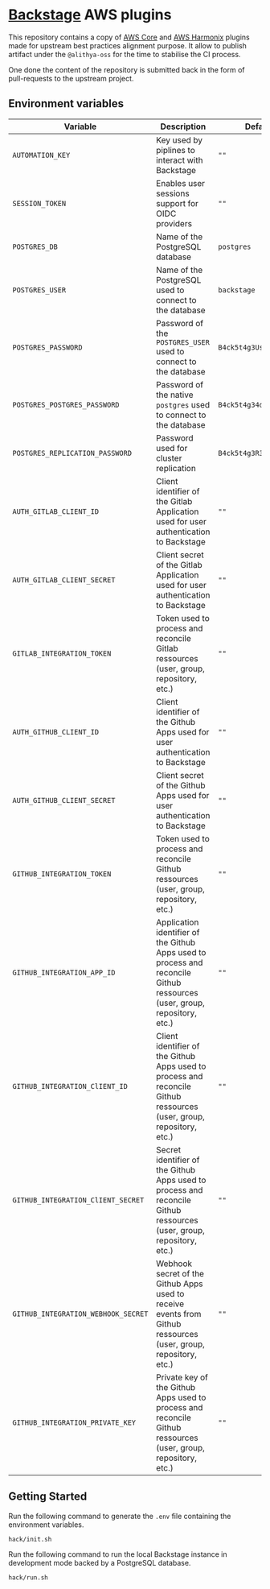 # [Backstage](https://backstage.io) AWS plugins

This repository contains a copy of [AWS Core]() and [AWS Harmonix]() plugins made for upstream best practices alignment purpose.
It allow to publish artifact under the `@alithya-oss` for the time to stabilise the CI process.

One done the content of the repository is submitted back in the form of pull-requests to the upstream project.

## Environment variables

Variable | Description | Default | Documentation
--- | --- | --- | ---
`AUTOMATION_KEY` | Key used by piplines to interact with Backstage | `""` | [doc](https://backstage.io/docs/auth/service-to-service-auth#static-tokens)
`SESSION_TOKEN` | Enables user sessions support for OIDC providers | `""` | [doc](https://backstage.io/docs/auth/service-to-service-auth#static-tokens)
`POSTGRES_DB` | Name of the PostgreSQL database | `postgres` | [doc](https://backstage.io/docs/tutorials/switching-sqlite-postgres)
`POSTGRES_USER` | Name of the PostgreSQL used to connect to the database | `backstage` | [doc](https://backstage.io/docs/tutorials/switching-sqlite-postgres)
`POSTGRES_PASSWORD` | Password of the `POSTGRES_USER` used to connect to the database | `B4ck5t4g3Us3r` | [doc](https://backstage.io/docs/tutorials/switching-sqlite-postgres)
`POSTGRES_POSTGRES_PASSWORD` | Password of the native `postgres` used to connect to the database | `B4ck5t4g34dm1n` | [doc](https://backstage.io/docs/tutorials/switching-sqlite-postgres)
`POSTGRES_REPLICATION_PASSWORD` | Password used for cluster replication | `B4ck5t4g3R3pl1c4t10n` | [doc](https://backstage.io/docs/tutorials/switching-sqlite-postgres)
`AUTH_GITLAB_CLIENT_ID` | Client identifier of the Gitlab Application used for user authentication to Backstage | `""` | [doc](https://backstage.io/docs/auth/gitlab/provider)
`AUTH_GITLAB_CLIENT_SECRET` | Client secret of the Gitlab Application used for user authentication to Backstage | `""` | [doc](https://backstage.io/docs/auth/gitlab/provider)
`GITLAB_INTEGRATION_TOKEN` | Token used to process and reconcile Gitlab ressources (user, group, repository, etc.) | `""` | [doc](https://backstage.io/docs/integrations/gitlab/locations)
`AUTH_GITHUB_CLIENT_ID` | Client identifier of the Github Apps used for user authentication to Backstage | `""` | [doc](https://backstage.io/docs/auth/github/provider)
`AUTH_GITHUB_CLIENT_SECRET` | Client secret of the Github Apps used for user authentication to Backstage | `""` | [doc](https://backstage.io/docs/auth/github/provider)
`GITHUB_INTEGRATION_TOKEN` | Token used to process and reconcile Github ressources (user, group, repository, etc.) | `""` | [doc](https://backstage.io/docs/integrations/github/locations)
`GITHUB_INTEGRATION_APP_ID` | Application identifier of the Github Apps used to process and reconcile Github ressources (user, group, repository, etc.) | `""` | [doc](https://backstage.io/docs/integrations/github/github-apps)
`GITHUB_INTEGRATION_ClIENT_ID` | Client identifier of the Github Apps used to process and reconcile Github ressources (user, group, repository, etc.) | `""` | [doc](https://backstage.io/docs/integrations/github/github-apps)
`GITHUB_INTEGRATION_ClIENT_SECRET` | Secret identifier of the Github Apps used to process and reconcile Github ressources (user, group, repository, etc.) | `""` | [doc](https://backstage.io/docs/integrations/github/github-apps)
`GITHUB_INTEGRATION_WEBHOOK_SECRET` | Webhook secret of the Github Apps used to receive events from Github ressources (user, group, repository, etc.) | `""` | [doc](https://backstage.io/docs/integrations/github/github-apps)
`GITHUB_INTEGRATION_PRIVATE_KEY` | Private key of the Github Apps used to process and reconcile Github ressources (user, group, repository, etc.) | `""` | [doc](https://backstage.io/docs/integrations/github/github-apps)

## Getting Started

Run the following command to generate the `.env` file containing the environment variables.

```sh
hack/init.sh
```

Run the following command to run the local Backstage instance in development mode backed by a PostgreSQL database.

```sh
hack/run.sh
```
